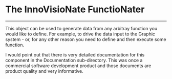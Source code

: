 
# The InnoVisioNate FunctioNater
----

This object can be used to generate data from any arbitray function you would like to define. For example, to drive the data input to the Graphic system - or, for any other reason you 
need to define and then execute some function.

I would point out that there is very detailed documentation for this component in the Documentation sub-directory. This was once a commercial software development product and those documents are product quality and very informative.

